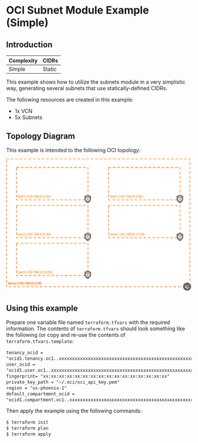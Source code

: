 # OCI Subnet Module Example (Simple)

## Introduction

| Complexity | CIDRs |
|---|---|
| Simple | Static |

This example shows how to utilize the subnets module in a very simplistic way, generating several subnets that use statically-defined CIDRs.

The following resources are created in this example:

* 1x VCN
* 5x Subnets

## Topology Diagram
This example is intended to the following OCI topology:

![Topology diagram](./docs/Example-simple.png)

## Using this example
Prepare one variable file named `terraform.tfvars` with the required information. The contents of `terraform.tfvars` should look something like the following (or copy and re-use the contents of `terraform.tfvars.template`:

```
tenancy_ocid = "ocid1.tenancy.oc1..xxxxxxxxxxxxxxxxxxxxxxxxxxxxxxxxxxxxxxxxxxxxxxxxxxxxxxxxxxxx"
user_ocid = "ocid1.user.oc1..xxxxxxxxxxxxxxxxxxxxxxxxxxxxxxxxxxxxxxxxxxxxxxxxxxxxxxxxxxxx"
fingerprint= "xx:xx:xx:xx:xx:xx:xx:xx:xx:xx:xx:xx:xx:xx:xx:xx"
private_key_path = "~/.oci/oci_api_key.pem"
region = "us-phoenix-1"
default_compartment_ocid = "ocid1.compartment.oc1..xxxxxxxxxxxxxxxxxxxxxxxxxxxxxxxxxxxxxxxxxxxxxxxxxxxxxxxxxxxx"
```

Then apply the example using the following commands:

```
$ terraform init
$ terraform plan
$ terraform apply
```
